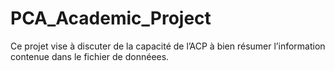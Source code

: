 # PCA_Academic_Project
Ce projet vise à discuter de la capacité de l’ACP à bien résumer l’information contenue dans le fichier de donnéees.
